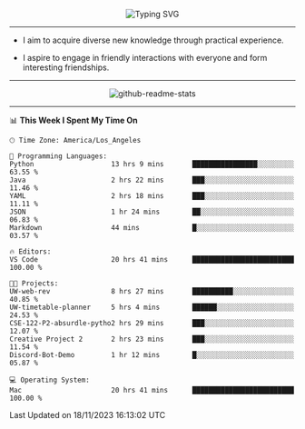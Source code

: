 <p align="center">
  <img src="https://readme-typing-svg.demolab.com?font=Fira+Code&weight=500&size=32&duration=2500&pause=1600&center=true&vCenter=true&random=false&width=1024&height=64&lines=Hi+there+%F0%9F%91%8B;I'm+delighted+you+could+make+it+here+%F0%9F%8E%89;I'm+Harry%2C+a+college+student+still+finding+my+way" alt="Typing SVG" />
</p>


---


- I aim to acquire diverse new knowledge through practical experience.

- I aspire to engage in friendly interactions with everyone and form interesting friendships.


---


<p align="center">
  <img src="https://github-readme-stats.vercel.app/api?username=Harry-Jing&show_icons=true" alt="github-readme-stats"/>
</p>


---

<!--START_SECTION:waka-->
📊 **This Week I Spent My Time On** 

```text
🕑︎ Time Zone: America/Los_Angeles

💬 Programming Languages: 
Python                   13 hrs 9 mins       ████████████████░░░░░░░░░   63.55 % 
Java                     2 hrs 22 mins       ███░░░░░░░░░░░░░░░░░░░░░░   11.46 % 
YAML                     2 hrs 18 mins       ███░░░░░░░░░░░░░░░░░░░░░░   11.11 % 
JSON                     1 hr 24 mins        ██░░░░░░░░░░░░░░░░░░░░░░░   06.83 % 
Markdown                 44 mins             █░░░░░░░░░░░░░░░░░░░░░░░░   03.57 % 

🔥 Editors: 
VS Code                  20 hrs 41 mins      █████████████████████████   100.00 % 

🐱‍💻 Projects: 
UW-web-rev               8 hrs 27 mins       ██████████░░░░░░░░░░░░░░░   40.85 % 
UW-timetable-planner     5 hrs 4 mins        ██████░░░░░░░░░░░░░░░░░░░   24.53 % 
CSE-122-P2-absurdle-pytho2 hrs 29 mins       ███░░░░░░░░░░░░░░░░░░░░░░   12.07 % 
Creative Project 2       2 hrs 23 mins       ███░░░░░░░░░░░░░░░░░░░░░░   11.54 % 
Discord-Bot-Demo         1 hr 12 mins        █░░░░░░░░░░░░░░░░░░░░░░░░   05.87 % 

💻 Operating System: 
Mac                      20 hrs 41 mins      █████████████████████████   100.00 % 
```


 Last Updated on 18/11/2023 16:13:02 UTC
<!--END_SECTION:waka-->
